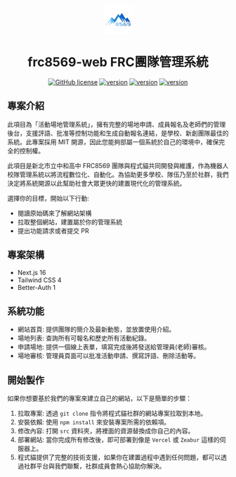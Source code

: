<div align="center">
  <a href="https://frc.codecat.tw">
    <picture>
      <img alt="logo" src="/public/logo.png" height="64">
    </picture>
  </a>
  <h1>frc8569-web FRC團隊管理系統</h1>
  <a href="https://github.com/codecat-tw/frc8569-web/blob/main/LICENSE"><img alt="GitHub license" src="https://img.shields.io/badge/license-MIT-green"></a>
  <a href="https://github.com/codecat-tw/frc8569-web/blob/main/package.json"><img alt="version" src="https://img.shields.io/badge/Next.js-16-blue"></a>
  <a href="https://github.com/codecat-tw/frc8569-web/blob/main/package.json"><img alt="version" src="https://img.shields.io/badge/React-19-blue"></a>
  <a href="https://github.com/codecat-tw/frc8569-web/blob/main/package.json"><img alt="version" src="https://img.shields.io/badge/TailwindCSS-4-blue"></a>
</div>

## 專案介紹

此項目為「活動場地管理系統」，擁有完整的場地申請、成員報名及老師們的管理後台，支援評語、批准等控制功能和生成自動報名連結，是學校、新創團隊最佳的系統。此專案採用 MIT 開源，因此您能夠部屬一個系統於自己的環境中，確保完全的控制權。

此項目是新北市立中和高中 FRC8569 團隊與程式貓共同開發與維護，作為機器人校隊管理系統以將流程數位化、自動化。為協助更多學校、隊伍乃至於社群，我們決定將系統開源以此幫助社會大眾更快的建置現代化的管理系統。

選擇你的目標，開始以下行動:

- 閱讀原始碼來了解網站架構
- 拉取整個網站，建置屬於你的管理系統
- 提出功能請求或者提交 PR

## 專案架構

- Next.js 16
- Tailwind CSS 4
- Better-Auth 1

## 系統功能

- 網站首頁: 提供團隊的簡介及最新動態，並放置使用介紹。
- 場地列表: 查詢所有可報名和歷史所有活動紀錄。
- 申請場地: 提供一個線上表單，填寫完成後將發送給管理員(老師)審核。
- 場地審核: 管理員頁面可以批准活動申請、撰寫評語、刪除活動等。

## 開始製作

如果你想要基於我們的專案來建立自己的網站，以下是簡單的步驟：

1. 拉取專案: 透過 `git clone` 指令將程式貓社群的網站專案拉取到本地。
2. 安裝依賴: 使用 `npm install` 來安裝專案所需的依賴項。
3. 修改內容: 打開 `src` 資料夾，將裡面的資源替換成你自己的內容。
4. 部署網站: 當你完成所有修改後，即可部署到像是 `Vercel` 或 `Zeabur` 這樣的伺服器上。
5. 程式貓提供了完整的技術支援，如果你在建置過程中遇到任何問題，都可以透過社群平台與我們聯繫，社群成員會熱心協助你解決。
